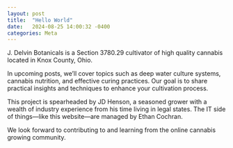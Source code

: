 ```yaml
---
layout: post
title:  "Hello World"
date:   2024-08-25 14:00:32 -0400
categories: Meta
---
```

J. Delvin Botanicals is a Section 3780.29 cultivator of high quality cannabis located in Knox County, Ohio.

In upcoming posts, we’ll cover topics such as deep water culture systems, cannabis nutrition, and effective curing practices. Our goal is to share practical insights and techniques to enhance your cultivation process.

This project is spearheaded by JD Henson, a seasoned grower with a wealth of industry experience from his time living in legal states. The IT side of things—like this website—are managed by Ethan Cochran.

We look forward to contributing to and learning from the online cannabis growing community.